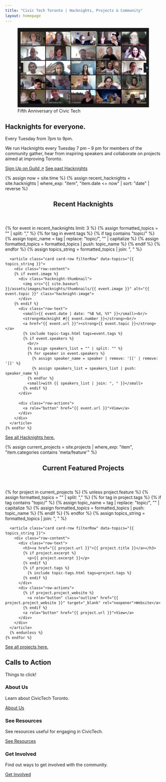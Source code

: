 ```yaml
---
title: "Civic Tech Toronto | Hacknights, Projects & Community"
layout: homepage
---
```

<article class="grid">
  <figure>
    <img
      src="assets/images/CivicTechTO-compressed-1020x615-1.jpg"
      alt="screenshot of a Zoom call with participants waving at the fifth anniversary of Civic Tech"
    />
    <figcaption>
      Fifth Anniversary of Civic Tech
    </figcaption>
  </figure>
  <div>
    <hgroup>
    <h1>Hacknights for everyone.</h1>
    <p>Every Tuesday from 7pm to 9pm.</p>
    </hgroup>
    <p>We run Hacknights every Tuesday 7 pm – 9 pm for members of the community gather, hear from inspiring speakers and collaborate on projects aimed at improving Toronto.</p>
    <div class="button-list">
      <a role="button" class="outline" href="https://guild.host/ctto/events" target="_blank">Sign Up on Guild<span aria-hidden="true">&nbsp;↗</span></a>
      <a role="button" class="secondary outline" href="{{'/hacknights' | relative_url }}">See past Hacknights</a>
    </div>
  </div>
</article>

<!-- === Recent Hacknights ===  -->

<!-- Past Hacknights -->

{% assign now = site.time %}
{% assign recent_hacknights = site.hacknights | where_exp: "item", "item.date <= now" | sort: "date" | reverse %}

<section>
  <header>
    <h2>Recent Hacknights</h2>
  </header>
  <div id="pastHacknightsList" class="grid">
    {% for event in recent_hacknights limit: 3 %}
      {% assign formatted_topics = "" | split: "," %}
      {% for tag in event.tags %}
        {% if tag contains "topic/" %}
          {% assign topic_name = tag | replace: "topic/", "" | capitalize %}
          {% assign formatted_topics = formatted_topics | push: topic_name %}
        {% endif %}
      {% endfor %}
      {% assign topics_string = formatted_topics | join: ", " %}

      <article class="card card-row filterRow" data-topics="{{ topics_string }}">
        <div class="row-content">
        {% if event.image %}
          <div class="hacknight-thumbnail">
            <img src="{{ site.baseurl }}/assets/images/hacknights/thumbnails/{{ event.image }}" alt="{{ event.topic }}" class="hacknight-image">
          </div>
        {% endif %}
          <div class="row-text">
            <small>{{ event.date | date: "%B %d, %Y" }}</small><br/>
            <strong>Hacknight #{{ event.number }}</strong><br/>
            <a href="{{ event.url }}"><strong>{{ event.topic }}</strong></a>
            {% include topic-tags.html tags=event.tags %}
            {% if event.speakers %}
              <br/>
              {% assign speakers_list = "" | split: "" %}
              {% for speaker in event.speakers %}
                {% assign speaker_name = speaker | remove: '[[' | remove: ']]' %}
                {% assign speakers_list = speakers_list | push: speaker_name %}
              {% endfor %}
              <small>with {{ speakers_list | join: ", " }}</small>
            {% endif %}
          </div>

          <div class="row-actions">
            <a role="button" href="{{ event.url }}">View</a>
          </div>
        </div>
      </article>
    {% endfor %}
  </div>
  <a href="{{ '/hacknights' | relative_url }}">See all Hacknights here.</a>
</section>



<!-- === Projects Feature ===  -->

{% assign current_projects = site.projects | where_exp: "item", "item.categories contains 'meta/feature'" %}

<section>
  <header>
    <h2>Current Featured Projects</h2>
  </header>
  <div class="card-list">
    {% for project in current_projects %}
      {% unless project.feature %}
      {% assign formatted_topics = "" | split: "," %}
      {% for tag in project.tags %}
        {% if tag contains "topic/" %}
          {% assign topic_name = tag | replace: "topic/", "" | capitalize %}
          {% assign formatted_topics = formatted_topics | push: topic_name %}
        {% endif %}
      {% endfor %}
      {% assign topics_string = formatted_topics | join: ", " %}

      <article class="card card-row filterRow" data-topics="{{ topics_string }}">
        <div class="row-content">
          <div class="row-text">
            <h3><a href="{{ project.url }}">{{ project.title }}</a></h3>
            {% if project.excerpt %}
              <p>{{ project.excerpt }}</p>
            {% endif %}
            {% if project.tags %}
              {% include topic-tags.html tags=project.tags %}
            {% endif %}
          </div>
          <div class="row-actions">
            {% if project.project_website %}
              <a role="button" class="outline" href="{{ project.project_website }}" target="_blank" rel="noopener">Website</a>
            {% endif %}
            <a role="button" href="{{ project.url }}">View</a>
          </div>
        </div>
      </article>
      {% endunless %}
    {% endfor %}
  </div>
  <a href="{{ '/projects' | relative_url }}">See all projects here.</a>

</section>

<!-- === Call to Actions ===  -->

<section>
  <hgroup>
  <h2>Calls to Action</h2>
  <p>Things to click!</p>
  </hgroup>
  <div class="grid">
    <article>
      <h3>About Us</h3>
      <p>Learn about CivicTech Toronto.</p>
      <a role="button" href="{{ '/about-us' | relative_url  }}">About Us</a>
    </article>
    <article>
      <h3>See Resources</h3>
      <p>See resources useful for engaging in CivicTech.</p>
      <a role="button" href="{{ '/resources' | relative_url  }}">See Resources</a>
    </article>
    <article>
      <h3>Get Involved</h3>
      <p>Find out ways to get involved with the community.</p>
      <a role="button" href="{{ '/get-involved' | relative_url  }}">Get Involved</a>
    </article>
  </div>
</section>
